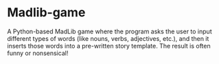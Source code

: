 # Madlib-game
A Python-based MadLib  game where the program asks the user to input different types of words (like nouns, verbs, adjectives, etc.), and then it inserts those words into a pre-written story template. The result is often funny or nonsensical!
